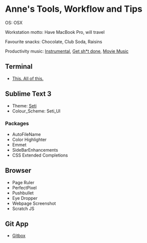 # Anne's Tools, Workflow and Tips

OS: OSX

Workstation motto: Have MacBook Pro, will travel

Favourite snacks: Chocolate, Club Soda, Raisins

Productivity music: [Instrumental](https://8tracks.com/thegirlnamedjedrzejko/ultimate-study-playlist-iii), [Get sh*t done](https://8tracks.com/modsun/girl), [Movie Music](https://8tracks.com/nerdykirby/film-scores-to-work-to)

## Terminal

- [This. All of this.](http://commandlinepoweruser.com/)

## Sublime Text 3

- Theme: [Seti](https://packagecontrol.io/packages/Seti_UI)
- Colour_Scheme: Seti_UI

### Packages

- AutoFileName
- Color Highlighter
- Emmet
- SideBarEnhancements
- CSS Extended Completions 

## Browser

- Page Ruler
- PerfectPixel
- Pushbullet
- Eye Dropper
- Webpage Screenshot
- Scratch JS

## Git App

- [Gitbox](http://www.gitboxapp.com/)